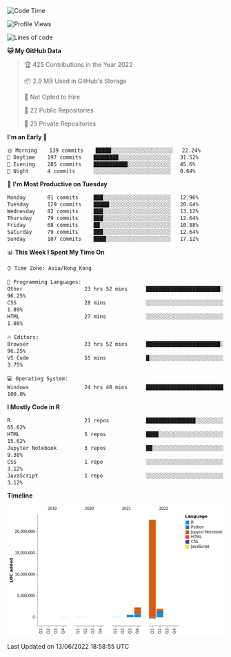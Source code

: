 

<!--**wt12318/wt12318** is a ✨ _special_ ✨ repository because its `README.md` (this file) appears on your GitHub profile.-->

<!--START_SECTION:waka-->
![Code Time](http://img.shields.io/badge/Code%20Time-308%20hrs%2049%20mins-blue)

![Profile Views](http://img.shields.io/badge/Profile%20Views-0-blue)

![Lines of code](https://img.shields.io/badge/From%20Hello%20World%20I%27ve%20Written-27%20Million%20lines%20of%20code-blue)

**🐱 My GitHub Data** 

> 🏆 425 Contributions in the Year 2022
 > 
> 📦 2.9 MB Used in GitHub's Storage 
 > 
> 🚫 Not Opted to Hire
 > 
> 📜 22 Public Repositories 
 > 
> 🔑 25 Private Repositories  
 > 
**I'm an Early 🐤** 

```text
🌞 Morning    139 commits    █████░░░░░░░░░░░░░░░░░░░░   22.24% 
🌆 Daytime    197 commits    ████████░░░░░░░░░░░░░░░░░   31.52% 
🌃 Evening    285 commits    ███████████░░░░░░░░░░░░░░   45.6% 
🌙 Night      4 commits      ░░░░░░░░░░░░░░░░░░░░░░░░░   0.64%

```
📅 **I'm Most Productive on Tuesday** 

```text
Monday       81 commits     ███░░░░░░░░░░░░░░░░░░░░░░   12.96% 
Tuesday      129 commits    █████░░░░░░░░░░░░░░░░░░░░   20.64% 
Wednesday    82 commits     ███░░░░░░░░░░░░░░░░░░░░░░   13.12% 
Thursday     79 commits     ███░░░░░░░░░░░░░░░░░░░░░░   12.64% 
Friday       68 commits     ██░░░░░░░░░░░░░░░░░░░░░░░   10.88% 
Saturday     79 commits     ███░░░░░░░░░░░░░░░░░░░░░░   12.64% 
Sunday       107 commits    ████░░░░░░░░░░░░░░░░░░░░░   17.12%

```


📊 **This Week I Spent My Time On** 

```text
⌚︎ Time Zone: Asia/Hong_Kong

💬 Programming Languages: 
Other                    23 hrs 52 mins      ████████████████████████░   96.25% 
CSS                      28 mins             ░░░░░░░░░░░░░░░░░░░░░░░░░   1.89% 
HTML                     27 mins             ░░░░░░░░░░░░░░░░░░░░░░░░░   1.86%

🔥 Editors: 
Browser                  23 hrs 52 mins      ████████████████████████░   96.25% 
VS Code                  55 mins             █░░░░░░░░░░░░░░░░░░░░░░░░   3.75%

💻 Operating System: 
Windows                  24 hrs 48 mins      █████████████████████████   100.0%

```

**I Mostly Code in R** 

```text
R                        21 repos            ████████████████░░░░░░░░░   65.62% 
HTML                     5 repos             ████░░░░░░░░░░░░░░░░░░░░░   15.62% 
Jupyter Notebook         3 repos             ██░░░░░░░░░░░░░░░░░░░░░░░   9.38% 
CSS                      1 repo              ░░░░░░░░░░░░░░░░░░░░░░░░░   3.12% 
JavaScript               1 repo              ░░░░░░░░░░░░░░░░░░░░░░░░░   3.12%

```


**Timeline**

![Chart not found](https://raw.githubusercontent.com/wt12318/wt12318/main/charts/bar_graph.png) 


 Last Updated on 13/06/2022 18:58:55 UTC
<!--END_SECTION:waka-->


